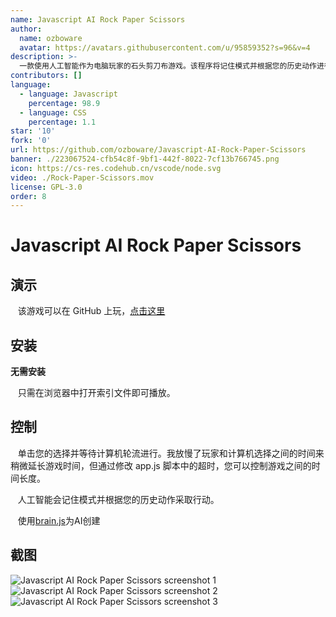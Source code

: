 ```yaml
---
name: Javascript AI Rock Paper Scissors
author:
  name: ozboware
  avatar: https://avatars.githubusercontent.com/u/95859352?s=96&v=4
description: >-
  一款使用人工智能作为电脑玩家的石头剪刀布游戏。该程序将记住模式并根据您的历史动作进行动作
contributors: []
language:
  - language: Javascript
    percentage: 98.9
  - language: CSS
    percentage: 1.1
star: '10'
fork: '0'
url: https://github.com/ozboware/Javascript-AI-Rock-Paper-Scissors
banner: ./223067524-cfb54c8f-9bf1-442f-8022-7cf13b766745.png
icon: https://cs-res.codehub.cn/vscode/node.svg
video: ./Rock-Paper-Scissors.mov
license: GPL-3.0
order: 8
---
```


# Javascript AI Rock Paper Scissors

## 演示

&nbsp; &nbsp;该游戏可以在 GitHub 上玩，[点击这里](https://ozboware.github.io/Javascript-AI-Rock-Paper-Scissors/)

## 安装

**无需安装**

&nbsp; &nbsp;只需在浏览器中打开索引文件即可播放。

## 控制

&nbsp; &nbsp;单击您的选择并等待计算机轮流进行。我放慢了玩家和计算机选择之间的时间来稍微延长游戏时间，但通过修改 app.js 脚本中的超时，您可以控制游戏之间的时间长度。

&nbsp; &nbsp;人工智能会记住模式并根据您的历史动作采取行动。

&nbsp; &nbsp;使用[brain.js](https://brain.js.org/)为AI创建

## 截图


![Javascript AI Rock Paper Scissors screenshot 1](https://user-images.githubusercontent.com/95859352/223067524-cfb54c8f-9bf1-442f-8022-7cf13b766745.png)
![Javascript AI Rock Paper Scissors screenshot 2](https://user-images.githubusercontent.com/95859352/223067551-d6d6fc2c-6fba-4d6c-9c1e-9be0433758fb.png)
![Javascript AI Rock Paper Scissors screenshot 3](https://user-images.githubusercontent.com/95859352/223067561-a569f858-7413-4038-aaa7-6d5a09e9272e.png)
